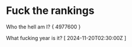 # Fuck the rankings

Who the hell am I?
{ 4977600 }

What fucking year is it?
[ 2024-11-20T02:30:00Z ]
